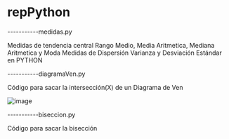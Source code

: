 # repPython

-----------medidas.py

Medidas de tendencia central
Rango Medio, Media Aritmetica, Mediana Aritmetica y Moda
Medidas de Dispersión
Varianza y Desviación Estándar en PYTHON

-----------diagramaVen.py

Código para sacar la intersección(X) de un Diagrama de Ven

![image](https://user-images.githubusercontent.com/78129303/114491046-85ced580-9bdb-11eb-88ef-406ec7f2877b.png)

-----------biseccion.py

Código para sacar la bisección
